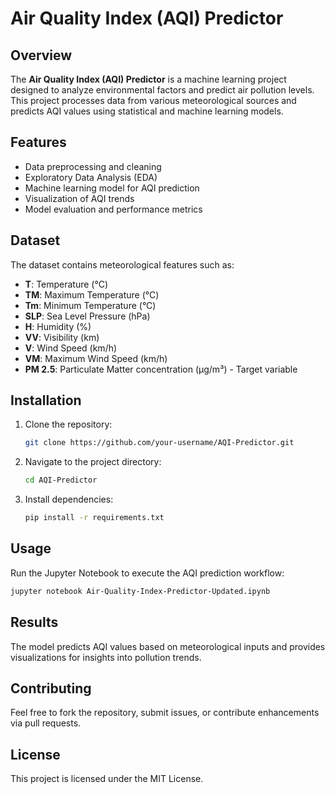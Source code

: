 # Air Quality Index (AQI) Predictor

## Overview
The **Air Quality Index (AQI) Predictor** is a machine learning project designed to analyze environmental factors and predict air pollution levels. This project processes data from various meteorological sources and predicts AQI values using statistical and machine learning models.

## Features
- Data preprocessing and cleaning
- Exploratory Data Analysis (EDA)
- Machine learning model for AQI prediction
- Visualization of AQI trends
- Model evaluation and performance metrics

## Dataset
The dataset contains meteorological features such as:
- **T**: Temperature (°C)
- **TM**: Maximum Temperature (°C)
- **Tm**: Minimum Temperature (°C)
- **SLP**: Sea Level Pressure (hPa)
- **H**: Humidity (%)
- **VV**: Visibility (km)
- **V**: Wind Speed (km/h)
- **VM**: Maximum Wind Speed (km/h)
- **PM 2.5**: Particulate Matter concentration (µg/m³) - Target variable

## Installation
1. Clone the repository:
   ```bash
   git clone https://github.com/your-username/AQI-Predictor.git
   ```
2. Navigate to the project directory:
   ```bash
   cd AQI-Predictor
   ```
3. Install dependencies:
   ```bash
   pip install -r requirements.txt
   ```

## Usage
Run the Jupyter Notebook to execute the AQI prediction workflow:
```bash
jupyter notebook Air-Quality-Index-Predictor-Updated.ipynb
```

## Results
The model predicts AQI values based on meteorological inputs and provides visualizations for insights into pollution trends.

## Contributing
Feel free to fork the repository, submit issues, or contribute enhancements via pull requests.

## License
This project is licensed under the MIT License.
